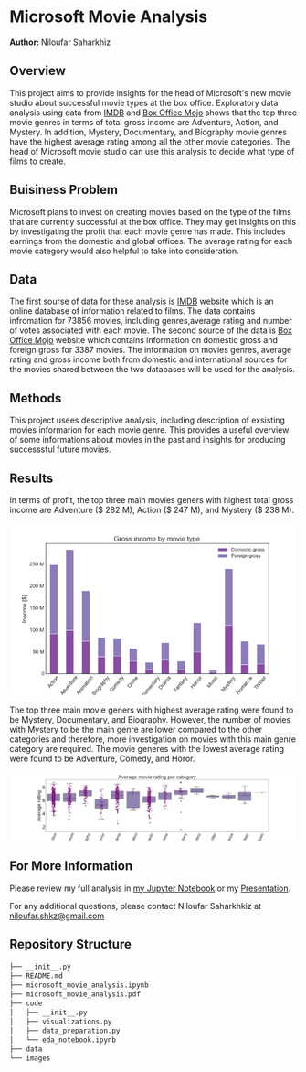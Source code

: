 # Microsoft Movie Analysis

<b> Author: </b> Niloufar Saharkhiz

## Overview

This project aims to provide insights for the head of Microsoft's new movie studio about successful movie types at the box office. Exploratory data analysis using data from [IMDB](https://www.imdb.com/) and [Box Office Mojo](https://www.boxofficemojo.com/) shows that the top three movie genres in terms of total gross income are Adventure, Action, and Mystery. In addition, Mystery, Documentary, and Biography movie genres have the highest average rating among all the other movie categories. The head of Microsoft movie studio can use this analysis to decide what type of films to create. 

## Buisiness Problem

Microsoft plans to invest on creating movies based on the type of the films that are currently successful at the box office. They may get insights on this by investigating the profit that each movie genre has made. This includes earnings from the domestic and global offices. The average rating for each movie category would also helpful to take into consideration.

## Data

The first sourse of data for these analysis is [IMDB](https://www.imdb.com/) website which is an online database of information related to films. The data contains infromation for 73856 movies, including genres,average rating and number of votes associated with each movie. The second source of the data is [Box Office Mojo](https://www.boxofficemojo.com/) website which contains information on domestic gross and foreign gross for 3387 movies. The information on movies genres, average rating and gross income both from domestic and international sources for the movies shared between the two databases will be used for the analysis. 

## Methods

This project usees descriptive analysis, including description of exsisting movies informarion for each movie genre. This provides a useful overview of some informations about movies in the past and insights for producing successsful future movies. 


## Results

In terms of profit, the top three main movies geners with highest total gross income are Adventure ($ 282 M), Action ($ 247 M), and Mystery ($ 238 M). 

![Gross income vs movie genre](https://github.com/nil-91/Microsoft_Movie_Analysis/blob/main/images/genre_vs_income.png)


The top three main movie geners with highest average rating were found to be Mystery, Documentary, and Biography. However, the number of movies with Mystery to be the main genre are lower compared to the other categories and therefore, more investigation on movies with this main genre category are required. The movie generes with the lowest average rating were found to be Adventure, Comedy, and Horor.

![Rating vs movie genre](https://github.com/nil-91/Microsoft_Movie_Analysis/blob/main/images/genre_vs_rating.png)


## For More Information

Please review my full analysis in [my Jupyter Notebook](./microsoft_movie_analysis.ipynb) or my [Presentation](./microsoft_movie_analysis.pdf).

For any additional questions, please contact Niloufar Saharkhkiz at [niloufar.shkz@gmail.com](mailto:niloufar.shkz@gmail.com)


## Repository Structure

```
├── __init__.py                         
├── README.md                           
├── microsoft_movie_analysis.ipynb  
├── microsoft_movie_analysis.pdf        
├── code
│   ├── __init__.py                     
│   ├── visualizations.py               
│   ├── data_preparation.py            
│   └── eda_notebook.ipynb             
├── data                                
└── images                              
```
